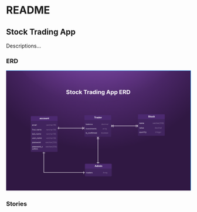 # README

## Stock Trading App
  Descriptions...

  ### ERD
  ![Stock Trading App ERD](./public/stock-app-erd.png)


  ### Stories
